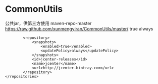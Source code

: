 # CommonUtils
公共jar，供第三方使用
<repositories>
        <repository>
            <id>maven-repo-master</id>
            <url>https://raw.github.com/xunmengyiran/CommonUtils/master/</url>
            <snapshots>
                <enabled>true</enabled>
                <updatePolicy>always</updatePolicy>
            </snapshots>
        </repository>

            <repository>
                <snapshots>
                    <enabled>true</enabled>
                    <updatePolicy>always</updatePolicy>
                </snapshots>
                <id>jcenter-releases</id>
                <name>jcenter</name>
                <url>http://jcenter.bintray.com</url>
            </repository>
    </repositories>
